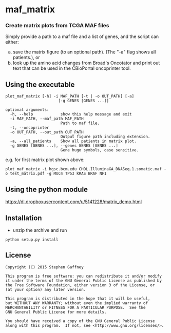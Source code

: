 # maf_matrix

### Create matrix plots from TCGA MAF files

Simply provide a path to a maf file and a list of genes, and the script can either:

<ol type="a">
  <li>save the matrix figure (to an optional path). (The "-a" flag shows all patients.), or</li>
  <li>look up the amino acid changes from Broad's Oncotator and print out text that can be used in the CBioPortal oncoprinter tool.</li>
</ol>

## Using the executable
```
plot_maf_matrix [-h] -i MAF_PATH [-t | -o OUT_PATH] [-a]
                       [-g GENES [GENES ...]]

optional arguments:
  -h, --help            show this help message and exit
  -i MAF_PATH, --maf_path MAF_PATH
                        Path to maf file.
  -t, --oncoprinter
  -o OUT_PATH, --out_path OUT_PATH
                        Output figure path including extension.
  -a, --all_patients    Show all patients in matrix plot.
  -g GENES [GENES ...], --genes GENES [GENES ...]
                        Gene hugo symbols, case sensitive.
```
e.g. for first matrix plot shown above:
```
plot_maf_matrix -i hgsc.bcm.edu_CHOL.IlluminaGA_DNASeq.1.somatic.maf -o test_matrix.pdf -g MUC4 TP53 KRAS BRAF NF1
```

## Using the python module
https://dl.dropboxusercontent.com/u/5141228/matrix_demo.html


## Installation
- unzip the archive and run
```
python setup.py install
```

## License

    Copyright (C) 2015 Stephen Gaffney

    This program is free software: you can redistribute it and/or modify
    it under the terms of the GNU General Public License as published by
    the Free Software Foundation, either version 3 of the License, or
    (at your option) any later version.

    This program is distributed in the hope that it will be useful,
    but WITHOUT ANY WARRANTY; without even the implied warranty of
    MERCHANTABILITY or FITNESS FOR A PARTICULAR PURPOSE.  See the
    GNU General Public License for more details.

    You should have received a copy of the GNU General Public License
    along with this program.  If not, see <http://www.gnu.org/licenses/>.